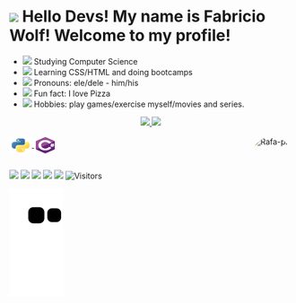 # <img src="https://emoji.discord.st/emojis/a2986908-d435-429e-b655-ba9292530857.gif" width="30px" /> Hello Devs! My name is Fabricio Wolf! Welcome to my profile!

- <img src="https://emoji.discord.st/emojis/f5828809-22b6-49a5-959d-9e052a22af30.gif" width="30px" /> Studying Computer Science
- <img src="https://emoji.discord.st/emojis/d3944b97-d417-4804-bedd-83eb0bb84467.gif" width="30px" /> Learning CSS/HTML and doing bootcamps
- <img src="https://emoji.discord.st/emojis/312c2b0a-2e03-4b07-a4c5-3d4bba9fa7ff.png" width="30px" /> Pronouns: ele/dele - him/his
- <img src="https://emoji.discord.st/emojis/94c4fcaa-5cd5-4dc4-aa02-f124084ceeb5.gif" width="30px" /> Fun fact: I love Pizza
- <img src="https://emoji.discord.st/emojis/20dc7892-b4e0-40d0-b9d4-76c9c9e34102.gif" width="30px" /> Hobbies: play games/exercise myself/movies and series.

<div align="center">
  <a href="https://github.com/FabricioWolf">
  <img height="180em" src="https://github-readme-stats.vercel.app/api?username=FabricioWolf&show_icons=true&theme=radical&include_all_commits=true&count_private=true"/>
  <img height="180em" src="https://github-readme-stats.vercel.app/api/top-langs/?username=FabricioWolf&layout=compact&langs_count=7&theme=radical"/>
</div>
  
  <div style="display: inline_block"><br>
  <img align="center" alt="Rafa-Python" height="30" width="40" src="https://raw.githubusercontent.com/devicons/devicon/master/icons/python/python-original.svg">
  <img align="center" alt="Rafa-Csharp" height="30" width="40" src="https://raw.githubusercontent.com/devicons/devicon/master/icons/csharp/csharp-original.svg">
  <img align="right" alt="Rafa-pic" height="150" style="border-radius:50px;" src="https://cdn.discordapp.com/attachments/693583750092816486/928711432319672340/download20211001111333.png">
</div>
  
##
  
<div>
    <a href="https://www.instagram.com/loboquesabe/" target="_blank"><img src="https://img.shields.io/badge/-Instagram-%23E4405F?style=for-the-badge&logo=instagram&logoColor=white" target="_blank"></a>
 	<a href="https://www.twitch.tv/loboquesabe" target="_blank"><img src="https://img.shields.io/badge/Twitch-9146FF?style=for-the-badge&logo=twitch&logoColor=white" target="_blank"></a>
 <a href="https://discord.gg/4tngmeuhax" target="_blank"><img src="https://img.shields.io/badge/Discord-7289DA?style=for-the-badge&logo=discord&logoColor=white" target="_blank"></a> 
  <a href = "mailto:fabriciomsw17@gmail.com"><img src="https://img.shields.io/badge/-Gmail-%23333?style=for-the-badge&logo=gmail&logoColor=white" target="_blank"></a>
  <a href="https://www.linkedin.com/in/fabrício-de-mello-silva-wolf-361158181/" target="_blank"><img src="https://img.shields.io/badge/-LinkedIn-%230077B5?style=for-the-badge&logo=linkedin&logoColor=white" target="_blank"></a>
   <a>
        <img width="80" height="22px" alt="Visitors" src="https://visitor-badge.laobi.icu/badge?page_id=FabricioWolf.FabricioWolf"/>
    </a>
</div>
  
  
  ![Snake animation](https://github.com/FabricioWolf/FabricioWolf/blob/output/github-contribution-grid-snake.svg)
